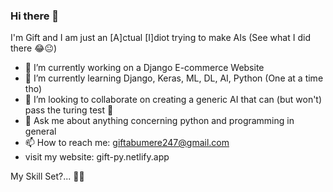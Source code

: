 ### Hi there 👋
I'm Gift and I am just an [A]ctual [I]diot trying to make AIs (See what I did there 😂😐)

- 🔭 I’m currently working on a Django E-commerce Website
- 🌱 I’m currently learning Django, Keras, ML, DL, AI, Python (One at a time tho)
- 👯 I’m looking to collaborate on creating a generic AI that can (but won't) pass the turing test 👀
- 💬 Ask me about anything concerning python and programming in general 
- 📫 How to reach me: giftabumere247@gmail.com
- visit my website: gift-py.netlify.app

My Skill Set?...  🤔🤔



